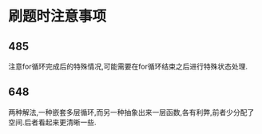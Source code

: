 # 刷题时注意事项

## 485
注意for循环完成后的特殊情况,可能需要在for循环结束之后进行特殊状态处理.

## 648
两种解法,一种嵌套多层循环,而另一种抽象出来一层函数,各有利弊,前者少分配了空间.后者看起来更清晰一些.